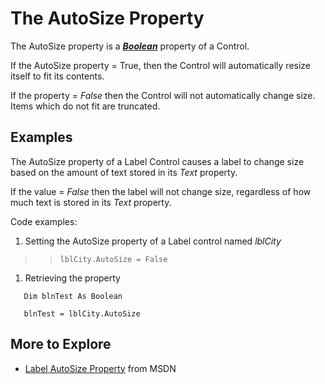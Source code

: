 # The AutoSize Property #

The AutoSize property is a _**[Boolean](Boolean.md)**_ property of a Control.

If the AutoSize property = True, then the Control will automatically resize itself to fit its contents.

If the property = _False_ then the Control will not automatically change size. Items which do not fit are truncated.

## Examples ##

The AutoSize property of a Label Control causes a label to change size based on the amount of text stored in its _Text_ property.

If the value = _False_ then the label will not change size, regardless of how much text is stored in its _Text_ property.

Code examples:
  1. Setting the AutoSize property of a Label control named _lblCity_
> > `lblCity.AutoSize = False`
  1. Retrieving the property
```
   Dim blnTest As Boolean
   
   blnTest = lblCity.AutoSize
```


## More to Explore ##
  * [Label AutoSize Property](https://msdn.microsoft.com/en-us/library/system.windows.forms.label.autosize(v=vs.110).aspx) from MSDN

